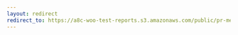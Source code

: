 ```yaml
---
layout: redirect
redirect_to: https://a8c-woo-test-reports.s3.amazonaws.com/public/pr-merge/40830/e2e/index.html
---
```

